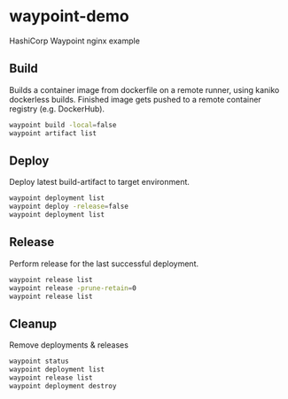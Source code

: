 # waypoint-demo

HashiCorp Waypoint nginx example

## Build

Builds a container image from dockerfile on a remote runner,
using kaniko dockerless builds. Finished image gets pushed to
a remote container registry (e.g. DockerHub).

```bash
waypoint build -local=false
waypoint artifact list
```

## Deploy

Deploy latest build-artifact to target environment.

```bash
waypoint deployment list
waypoint deploy -release=false
waypoint deployment list
```

## Release

Perform release for the last successful deployment.

```bash
waypoint release list
waypoint release -prune-retain=0
waypoint release list
```

## Cleanup

Remove deployments & releases

```bash
waypoint status
waypoint deployment list
waypoint release list
waypoint deployment destroy
```
